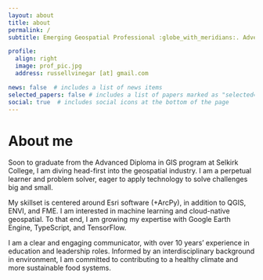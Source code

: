 ```yaml
---
layout: about
title: about
permalink: /
subtitle: Emerging Geospatial Professional :globe_with_meridians:. Adventurer :mount_fuji: :ski: :bike: :bicyclist:. Crossword Nerd :newspaper:.

profile:
  align: right
  image: prof_pic.jpg
  address: russellvinegar [at] gmail.com

news: false  # includes a list of news items
selected_papers: false # includes a list of papers marked as "selected={true}"
social: true  # includes social icons at the bottom of the page
---
```

# About me
Soon to graduate from the Advanced Diploma in GIS program at Selkirk College, I am diving head-first into the geospatial industry. I am a perpetual learner and problem solver, eager to apply technology to solve challenges big and small.

My skillset is centered around Esri software (+ArcPy), in addition to QGIS, ENVI, and FME. I am interested in machine learning and cloud-native geospatial. To that end, I am growing my expertise with Google Earth Engine, TypeScript, and TensorFlow.

I am a clear and engaging communicator, with over 10 years’ experience in education and leadership roles. Informed by an interdisciplinary background in environment, I am committed to contributing to a healthy climate and more sustainable food systems.
